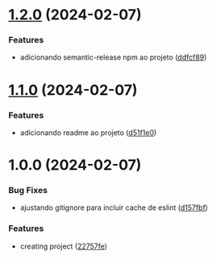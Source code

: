 # [1.2.0](https://github.com/MoisesDuarte/commitizen-semantic-release/compare/v1.1.0...v1.2.0) (2024-02-07)


### Features

* adicionando semantic-release npm ao projeto ([ddfcf89](https://github.com/MoisesDuarte/commitizen-semantic-release/commit/ddfcf8908bd566c7af3c32896fdfa37834e66a76))

# [1.1.0](https://github.com/MoisesDuarte/commitizen-semantic-release/compare/v1.0.0...v1.1.0) (2024-02-07)


### Features

* adicionando readme ao projeto ([d51f1e0](https://github.com/MoisesDuarte/commitizen-semantic-release/commit/d51f1e0d06eaf49ca6984fbb3db5bbf5a2dd8719))

# 1.0.0 (2024-02-07)


### Bug Fixes

* ajustando gitignore para incluir cache de eslint ([d157fbf](https://github.com/MoisesDuarte/commitizen-semantic-release/commit/d157fbf3f74cb471bad55dc035adfe84c0cab092))


### Features

* creating project ([22757fe](https://github.com/MoisesDuarte/commitizen-semantic-release/commit/22757fe9367fb100edd047aeeb03b94347908930))
